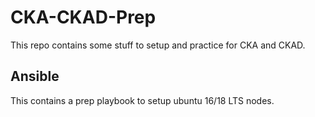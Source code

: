 # CKA-CKAD-Prep

This repo contains some stuff to setup and practice for CKA and CKAD.


## Ansible
This contains a prep playbook to setup ubuntu 16/18 LTS nodes.
